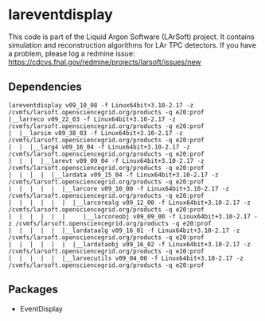 # lareventdisplay

This code is part of the Liquid Argon Software (LArSoft) project.
It contains simulation and reconstruction algorithms for LAr TPC detectors.
If you have a problem, please log a redmine issue: https://cdcvs.fnal.gov/redmine/projects/larsoft/issues/new

## Dependencies

```
lareventdisplay v09_10_08 -f Linux64bit+3.10-2.17 -z /cvmfs/larsoft.opensciencegrid.org/products -q e20:prof
|__larreco v09_22_03 -f Linux64bit+3.10-2.17 -z /cvmfs/larsoft.opensciencegrid.org/products -q e20:prof
|  |__larsim v09_38_03 -f Linux64bit+3.10-2.17 -z /cvmfs/larsoft.opensciencegrid.org/products -q e20:prof
|  |  |__larg4 v09_16_04 -f Linux64bit+3.10-2.17 -z /cvmfs/larsoft.opensciencegrid.org/products -q e20:prof
|  |  |  |__larevt v09_09_04 -f Linux64bit+3.10-2.17 -z /cvmfs/larsoft.opensciencegrid.org/products -q e20:prof
|  |  |  |  |__lardata v09_15_04 -f Linux64bit+3.10-2.17 -z /cvmfs/larsoft.opensciencegrid.org/products -q e20:prof
|  |  |  |  |  |__larcore v09_10_00 -f Linux64bit+3.10-2.17 -z /cvmfs/larsoft.opensciencegrid.org/products -q e20:prof
|  |  |  |  |  |  |__larcorealg v09_12_00 -f Linux64bit+3.10-2.17 -z /cvmfs/larsoft.opensciencegrid.org/products -q e20:prof
|  |  |  |  |  |     |__larcoreobj v09_09_00 -f Linux64bit+3.10-2.17 -z /cvmfs/larsoft.opensciencegrid.org/products -q e20:prof
|  |  |  |  |  |__lardataalg v09_16_01 -f Linux64bit+3.10-2.17 -z /cvmfs/larsoft.opensciencegrid.org/products -q e20:prof
|  |  |  |  |  |  |__lardataobj v09_16_02 -f Linux64bit+3.10-2.17 -z /cvmfs/larsoft.opensciencegrid.org/products -q e20:prof
|  |  |  |  |  |__larvecutils v09_04_00 -f Linux64bit+3.10-2.17 -z /cvmfs/larsoft.opensciencegrid.org/products -q e20:prof
```

## Packages

- EventDisplay



